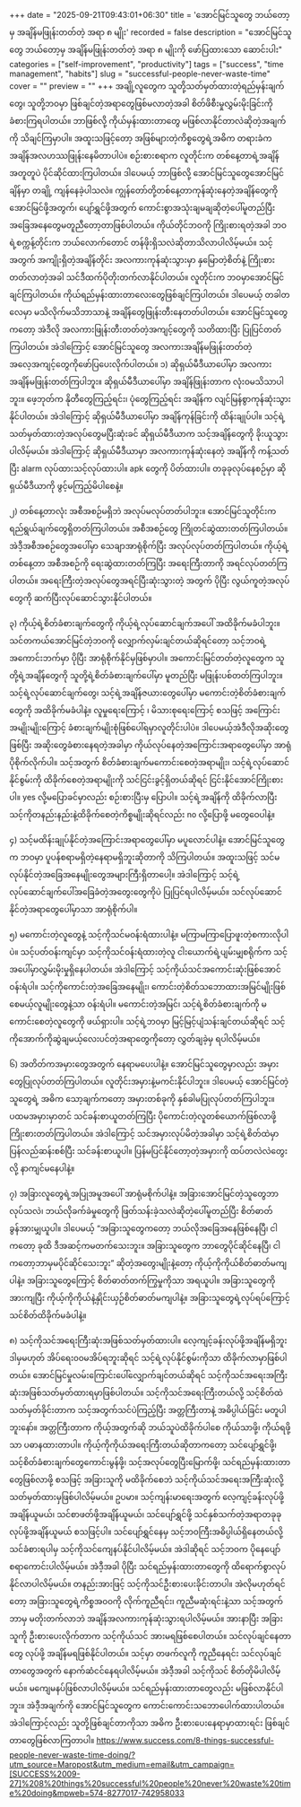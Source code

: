 +++
date = "2025-09-21T09:43:01+06:30"
title = 'အောင်မြင်သူတွေ ဘယ်တော့မှ အချိန်မဖြုန်းတတ်တဲ့ အရာ ၈ မျိုး'
recorded = false
description = "အောင်မြင်သူတွေ ဘယ်တော့မှ အချိန်မဖြုန်းတတ်တဲ့ အရာ ၈ မျိုးကို ဖော်ပြထားသော ဆောင်းပါး"
categories = ["self-improvement", "productivity"]
tags = ["success", "time management", "habits"]
slug = "successful-people-never-waste-time"
cover = ""
preview = ""
+++
အချို့လူတွေက သူတို့သတ်မှတ်ထားတဲ့ရည်မှန်းချက်တွေ၊ သူတို့ဘဝမှာ ဖြစ်ချင်တဲ့အရာတွေဖြစ်မလာတဲ့အခါ စိတ်ဖိစီးမှုလွှမ်းမိုးခြင်းကို ခံစားကြရပါတယ်။ ဘာဖြစ်လို့ ကိုယ်မှန်းထားတာတွေ မဖြစ်လာနိုင်တာလဲဆိုတဲ့အချက်ကို သိချင်ကြမှာပါ။ အထူးသဖြင့်တော့ အဖြစ်များတဲ့ကိစ္စတွေရဲ့အဓိက တရားခံက အချိန်အလဟဿဖြုန်းနေမိတာပါပဲ။ စဉ်းစားစရာက လူတိုင်းက တစ်နေ့တာရဲ့အချိန်အတူတူပဲ ပိုင်ဆိုင်ထားကြပါတယ်။ ဒါပေမယ့် ဘာဖြစ်လို့ အောင်မြင်သူတွေအောင်မြင်ချိန်မှာ တချို့ ကျန်နေခဲ့ပါသလဲ။ ကျွန်တော်တို့တစ်နေ့တာကုန်ဆုံးနေတဲ့အချိန်တွေကို အောင်မြင်ဖို့အတွက်၊ ပျော်ရွှင်ဖို့အတွက် ကောင်းစွာအသုံးချမချဆိုတဲ့ပေါ်မူတည်ပြီး အခြေအနေတွေမတူညီတော့တာဖြစ်ပါတယ်။ ကိုယ်တိုင်ဘဝကို ကြိုးစားရတဲ့အခါ ဘဝရဲ့စက္ကန့်တိုင်းက ဘယ်လောက်တောင် တန်ဖိုးရှိသလဲဆိုတာသိလာပါလိမ့်မယ်။ သင့်အတွက် အကျိုးရှိတဲ့အချိန်တိုင်း အလကားကုန်ဆုံးသွားမှာ နှမြောတဲ့စိတ်နဲ့ ကြိုးစားတတ်လာတဲ့အခါ သင်ဒီထက်ပိုတိုးတက်လာနိုင်ပါတယ်။ လူတိုင်းက ဘဝမှာအောင်မြင်ချင်ကြပါတယ်။ ကိုယ်ရည်မှန်းထားတာလေးတွေဖြစ်ချင်ကြပါတယ်။ ဒါပေမယ့် တခါတလေမှာ မသိလိုက်မသိဘာသာနဲ့ အချိန်တွေဖြုန်းတီးနေတတ်ပါတယ်။ အောင်မြင်သူတွေကတော့ အဲဒီလို အလကားဖြုန်းတီးတတ်တဲ့အကျင့်တွေကို သတိထားပြီး ပြုပြင်တတ်ကြပါတယ်။ အဲဒါကြောင့် အောင်မြင်သူတွေ အလကားအချိန်မဖြုန်းတတ်တဲ့အလေ့အကျင့်တွေကိုဖော်ပြပေးလိုက်ပါတယ်။
၁) ဆိုရှယ်မီဒီယာပေါ်မှာ အလကားအချိန်မဖြုန်းတတ်ကြပါဘူး။
ဆိုရှယ်မီဒီယာပေါ်မှာ အချိန်ဖြုန်းတာက လုံးဝမသိသာပါဘူး။ ဖေ့ဘုတ်က နိုတီတွေကြည့်ရင်း၊ ပုံတွေကြည့်ရင်း အချိန်က လျင်မြန်စွာကုန်ဆုံးသွားနိုင်ပါတယ်။ အဲဒါကြောင့် ဆိုရှယ်မီဒီယာပေါ်မှာ အချိန်ကုန်ခြင်းကို ထိန်းချုပ်ပါ။ သင့်ရဲ့သတ်မှတ်ထားတဲ့အလုပ်တွေမပြီးဆုံးခင် ဆိုရှယ်မီဒီယာက သင့်အချိန်တွေကို ခိုးယူသွားပါလိမ့်မယ်။
အဲဒါကြောင့် ဆိုရှယ်မီဒီယာမှာ အလကားကုန်ဆုံးနေတဲ့ အချိန်ကို ကန့်သတ်ပြီး alarm လုပ်ထားသင့်လုပ်ထားပါ။ apk တွေကို ပိတ်ထားပါ။ တခုခုလုပ်နေစဉ်မှာ ဆိုရှယ်မီဒီယာကို ဖွင့်မကြည့်မိပါစေနဲ့။

၂) တစ်နေ့တာလုံး အစီအစဉ်မရှိဘဲ အလုပ်မလုပ်တတ်ပါဘူး။
အောင်မြင်သူတိုင်းက ရည်ရွယ်ချက်တွေရှိတတ်ကြပါတယ်။ အစီအစဉ်တွေ ကြိုတင်ဆွဲထားတတ်ကြပါတယ်။ အဲဒီ့အစီအစဉ်တွေအပေါ်မှာ သေချာအာရုံစိုက်ပြီး အလုပ်လုပ်တတ်ကြပါတယ်။ ကိုယ့်ရဲ့တစ်နေ့တာ အစီအစဉ်ကို ရေးဆွဲထားတတ်ကြပြီး အရေးကြီးတာကို အရင်လုပ်တတ်ကြပါတယ်။ အရေးကြီးတဲ့အလုပ်တွေအရင်ပြီးဆုံးသွားတဲ့ အတွက် ပိုပြီး လွယ်ကူတဲ့အလုပ်တွေကို ဆက်ပြီးလုပ်ဆောင်သွားနိုင်ပါတယ်။

၃) ကိုယ့်ရဲ့စိတ်ခံစားချက်တွေကို ကိုယ့်ရဲ့လုပ်ဆောင်ချက်အပေါ် အထိခိုက်မခံပါဘူး။
သင်တကယ်အောင်မြင်တဲ့ဘဝကို လျှောက်လှမ်းချင်တယ်ဆိုရင်တော့ သင့်ဘဝရဲ့အကောင်းဘက်မှာ ပိုပြီး အာရုံစိုက်နိုင်မှဖြစ်မှာပါ။ အကောင်းမြင်တတ်တဲ့လူတွေက သူတို့ရဲ့အချိန်တွေကို သူတို့ရဲ့စိတ်ခံစားချက်ပေါ်မှာ မူတည်ပြီး မဖြုန်းပစ်တတ်ကြပါဘူး။ သင့်ရဲ့လုပ်ဆောင်ချက်တွေ၊ သင့်ရဲ့အချိန်ဇယားတွေပေါ်မှာ မကောင်းတဲ့စိတ်ခံစားချက်တွေကို အထိခိုက်မခံပါနဲ့။ လူမှုရေးကြောင့် ၊ မိသားစုရေးကြောင့် စသဖြင့် အကြောင်းအမျိုးမျိုးကြောင့် ခံစားချက်မျိုးစုံဖြစ်ပေါ်ရမှာလူတိုင်းပါပဲ။ ဒါပေမယ့်အဲဒီလိုအဆိုးတွေဖြစ်ပြီး အဆိုးတွေခံစားနေရတဲ့အခါမှာ ကိုယ်လုပ်နေတဲ့အကြောင်းအရာတွေပေါ်မှာ အာရုံပိုစိုက်လိုက်ပါ။ သင့်အတွက် စိတ်ခံစားချက်မကောင်းစေတဲ့အရာမျိုး၊ သင့်ရဲ့လုပ်ဆောင်နိုင်စွမ်းကို ထိခိုက်စေတဲ့အရာမျိုးကို သင်ငြင်းခွင့်ရှိတယ်ဆိုရင် ငြင်းနိုင်အောင်ကြိုးစားပါ။ yes လို့မပြောခင်မှာလည်း စဉ်းစားပြီးမှ ပြောပါ။ သင့်ရဲ့အချိန်ကို ထိခိုက်လာပြီး သင့်ကိုတနည်းနည်းနဲ့ထိခိုက်စေတဲ့ကိစ္စမျိုးဆိုရင်လည်း no လို့ပြောဖို့ မတွေဝေပါနဲ့။

၄) သင့်မထိန်းချုပ်နိုင်တဲ့အကြောင်းအရာတွေပေါ်မှာ မပူလောင်ပါနဲ့။
အောင်မြင်သူတွေက ဘဝမှာ ပူပန်စရာမရှိတဲ့နေရာမရှိဘူးဆိုတာကို သိကြပါတယ်။ အထူးသဖြင့် သင်မလုပ်နိုင်တဲ့အခြေအနေမျိုးတွေအများကြီးရှိတာပေါ့။ အဲဒါကြောင့် သင့်ရဲ့လုပ်ဆောင်ချက်ပေါ်အခြေခံတဲ့အတွေးတွေကိုပဲ ပြုပြင်ရပါလိမ့်မယ်။ သင်လုပ်ဆောင်နိုင်တဲ့အရာတွေပေါ်မှာသာ အာရုံစိုက်ပါ။

၅) မကောင်းတဲ့လူတွေနဲ့ သင့်ကိုသင်မဝန်းရံထားပါနဲ့။
မကြာမကြာပြောဖူးတဲ့စကားလိုပါပဲ။ သင့်ပတ်ဝန်းကျင်မှာ သင့်ကိုသင်ဝန်းရံထားတဲ့လူ ငါးယောက်ရဲ့ပျမ်းမျှစရိုက်က သင့်အပေါ်မှာလွှမ်းမိုးမှုရှိနေပါတယ်။ အဲဒါကြောင့် သင့်ကိုယ်သင်အကောင်းဆုံးဖြစ်အောင် ဝန်းရံပါ။ သင့်ကိုကောင်းတဲ့အခြေအနေမျိုး၊ ကောင်းတဲ့စိတ်သဘောထားအမြင်မျိုးဖြစ်စေမယ့်လူမျိုးတွေနဲ့သာ ဝန်းရံပါ။ မကောင်းတဲ့အမြင်၊ သင့်ရဲ့စိတ်ခံစားချက်ကို မကောင်းစေတဲ့လူတွေကို ဖယ်ရှားပါ။ သင့်ရဲ့ဘဝမှာ မြင့်မြင့်ပျံသန်းချင်တယ်ဆိုရင် သင့်ကိုအောက်ကိုဆွဲချမယ့်လေးပင်တဲ့အရာတွေကိုတော့ လွှတ်ချခဲ့မှ ရပါလိမ့်မယ်။

၆) အတိတ်ကအမှားတွေအတွက် နေရာမပေးပါနဲ့။
အောင်မြင်သူတွေမှာလည်း အမှားတွေပြုလုပ်တတ်ကြပါတယ်။ လူတိုင်းအမှားနဲ့မကင်းနိုင်ပါဘူး။ ဒါပေမယ့် အောင်မြင်တဲ့သူတွေရဲ့ အဓိက သော့ချက်ကတော့ အမှားတစ်ခုကို နှစ်ခါမပြုလုပ်တတ်ကြပါဘူး။ ပထမအမှားမှာတင် သင်ခန်းစာယူတတ်ကြပြီး ပိုကောင်းတဲ့လူတစ်ယောက်ဖြစ်လာဖို့ ကြိုးစားတတ်ကြပါတယ်။
အဲဒါကြောင့် သင်အမှားလုပ်မိတဲ့အခါမှာ သင့်ရဲ့စိတ်ထဲမှာ ပြန်လည်ဆန်းစစ်ပြီး သင်ခန်းစာယူပါ။ ပြန်မပြင်နိုင်တော့တဲ့အမှားကို ထပ်တလဲလဲတွေးလို့ နာကျင်မနေပါနဲ့။

၇) အခြားလူတွေရဲ့အပြုအမူအပေါ် အာရုံမစိုက်ပါနဲ့။
အခြားအောင်မြင်တဲ့သူတွေဘာလုပ်သလဲ၊ ဘယ်လိုခက်ခဲမှုတွေကို ဖြတ်သန်းခဲ့သလဲဆိုတဲ့ပေါ်မူတည်ပြီး စိတ်ဓာတ်ခွန်အားမျှယူပါ။ ဒါပေမယ့် “အခြားသူတွေကတော့ ဘယ်လိုအခြေအနေဖြစ်နေပြီ၊ ငါကတော့ ခုထိ ဒီအဆင့်ကမတက်သေးဘူး။ အခြားသူတွေက ဘာတွေပိုင်ဆိုင်နေပြီ၊ ငါကတော့ဘာမှမပိုင်ဆိုင်သေးဘူး” ဆိုတဲ့အတွေးမျိုးနဲ့တော့ ကိုယ့်ကိုကိုယ်စိတ်ဓာတ်မကျပါနဲ့။ အခြားသူတွေကြောင့် စိတ်ဓာတ်တက်ကြွမှုကိုသာ အရယူပါ။ အခြားသူတွေကို အားကျပြီး ကိုယ့်ကိုကိုယ်နဲ့နှိုင်းယှဉ်စိတ်ဓာတ်မကျပါနဲ့။ အခြားသူတွေရဲ့လုပ်ရပ်ကြောင့် သင်စိတ်ထိခိုက်မခံပါနဲ့။

၈) သင့်ကိုသင်အရေးကြီးဆုံးအဖြစ်သတ်မှတ်ထားပါ။
လေ့ကျင့်ခန်းလုပ်ဖို့အချိန်မရှိဘူး ဒါမှမဟုတ် အိပ်ရေး၀၀မအိပ်ရဘူးဆိုရင် သင့်ရဲ့လုပ်နိုင်စွမ်းကိုသာ ထိခိုက်လာမှာဖြစ်ပါတယ်။ အောင်မြင်မှုလမ်းကြောင်းပေါ်လျှောက်ချင်တယ်ဆိုရင် သင့်ကိုသင်အရေးအကြီးဆုံးအဖြစ်သတ်မှတ်ထားရမှာဖြစ်ပါတယ်။ သင့်ကိုသင်အရေးကြီးတယ်လို့ သင့်စိတ်ထဲသတ်မှတ်ခိုင်းတာက သင့်အတွက်သင်ပဲကြည့်ပြီး အတ္တကြီးတာနဲ့ အဓိပ္ပါယ်ခြင်း မတူပါဘူးနော်။ အတ္တကြီးတာက ကိုယ့်အတွက်ဆို ဘယ်သူပဲထိခိုက်ပါစေ ကိုယ်သာဖို့၊ ကိုယ်ရဖို့သာ ပဓာနထားတာပါ။ ကိုယ့်ကိုကိုယ်အရေးကြီးတယ်ဆိုတာကတော့ သင်ပျော်ရွှင်ဖို့၊ သင့်စိတ်ခံစားချက်တွေကောင်းမွန်ဖို့၊ သင့်အလုပ်တွေပြီးမြောက်ဖို့၊ သင်ရည်မှန်းထားတာတွေဖြစ်လာဖို့ စသဖြင့် အခြားသူကို မထိခိုက်စေဘဲ သင့်ကိုယ်သင်အရေးအကြီးဆုံးလို့သတ်မှတ်ထားမှဖြစ်ပါလိမ့်မယ်။ ဥပမာ။ သင့်ကျန်းမာရေးအတွက် လေ့ကျင့်ခန်းလုပ်ဖို့အချိန်ယူမယ်၊ သင်စာဖတ်ဖို့အချိန်ယူမယ်၊ သင်ပျော်ရွှင်ဖို့ သင်နှစ်သက်တဲ့အရာတခုခုလုပ်ဖို့အချိန်ယူမယ် စသဖြင့်ပါ။ သင်ပျော်ရွှင်နေမှ သင့်ဘဝကြီးအဓိပ္ပါယ်ရှိနေတယ်လို့ သင်ခံစားရပါမှ သင့်ကိုသင်ကျေနပ်နိုင်ပါလိမ့်မယ်။ အဲဒါဆိုရင် သင့်ဘဝက ပိုနေပျော်စရာကောင်းပါလိမ့်မယ်။ အဲဒီ့အခါ ပိုပြီး သင်ရည်မှန်းထားတာတွေကို ထိရောက်စွာလုပ်နိုင်လာပါလိမ့်မယ်။ တနည်းအားဖြင့် သင့်ကိုသင်ဦးစားပေးခိုင်းတာပါ။ အဲလိုမဟုတ်ရင်တော့ အခြားသူတွေရဲ့ကိစ္စအ၀၀ကို လိုက်ကူညီရင်း၊ ကူညီမဆုံးရင်းနဲ့သာ သင့်အတွက်ဘာမှ မတိုးတက်လာဘဲ အချိန်အလကားကုန်ဆုံးသွားရပါလိမ့်မယ်။ အားနာပြီး အခြားသူကို ဦးစားပေးလိုက်တာက သင့်ကိုယ်သင် အားမရဖြစ်စေပါတယ်။ သင်လုပ်ချင်နေတာတွေ လုပ်ဖို့ အချိန်မရဖြစ်နိုင်ပါတယ်။ သင့်မှာ တဖက်လူကို ကူညီနေရင်း သင်လုပ်ချင်တာတွေအတွက် နောက်ဆံငင်နေရပါလိမ့်မယ်။ အဲဒီ့အခါ သင့်ကိုသင် စိတ်တိုမိပါလိမ့်မယ်။ မကျေမနပ်ဖြစ်လာပါလိမ့်မယ်။ သင်ရည်မှန်းထားတာတွေလည်း မဖြစ်လာနိုင်ပါဘူး။ အဲဒီ့အချက်ကို အောင်မြင်သူတွေက ကောင်းကောင်းသဘောပေါက်ထားပါတယ်။ အဲဒါကြောင့်လည်း သူတို့ဖြစ်ချင်တာကိုသာ အဓိက ဦးစားပေးနေရာမှာထားရင်း ဖြစ်ချင်တာတွေဖြစ်လာကြတာပါ။
https://www.success.com/8-things-successful-people-never-waste-time-doing/?utm_source=Maropost&utm_medium=email&utm_campaign=[SUCCESS%2009-27]%208%20things%20successful%20people%20never%20waste%20time%20doing&mpweb=574-8277017-742958033 